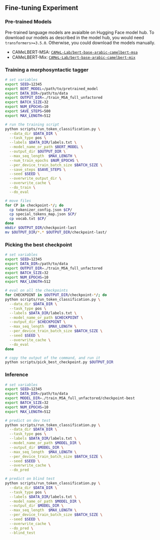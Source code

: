 ## Fine-tuning Experiment
### Pre-trained Models
Pre-trained language models are avaialble on Hugging Face model hub. To download our models as described in the model hub, you would need `transformers>=3.5.0`. Otherwise, you could download the models manually.
  - CAMeLBERT-MSA: [`CAMeL-Lab/bert-base-arabic-camelbert-msa`](https://huggingface.co/CAMeL-Lab/bert-base-arabic-camelbert-msa)
  - CAMeLBERT-Mix: [`CAMeL-Lab/bert-base-arabic-camelbert-mix`](https://huggingface.co/CAMeL-Lab/bert-base-arabic-camelbert-mix)


### Training a morphosyntactic tagger
```bash
# set variables
export SEED=12345
export BERT_MODEL=/path/to/pretrained_model
export DATA_DIR=/path/to/data
export OUTPUT_DIR=./train_MSA_full_unfactored
export BATCH_SIZE=32
export NUM_EPOCHS=10
export SAVE_STEPS=500
export MAX_LENGTH=512

# run the training script
python scripts/run_token_classification.py \
  --data_dir $DATA_DIR \
  --task_type pos \
  --labels $DATA_DIR/labels.txt \
  --model_name_or_path $BERT_MODEL \
  --output_dir $OUTPUT_DIR \
  --max_seq_length  $MAX_LENGTH \
  --num_train_epochs $NUM_EPOCHS \
  --per_device_train_batch_size $BATCH_SIZE \
  --save_steps $SAVE_STEPS \
  --seed $SEED \
  --overwrite_output_dir \
  --overwrite_cache \
  --do_train \
  --do_eval

# move files
for CP in checkpoint-*/; do
  cp tokenizer_config.json $CP/
  cp special_tokens_map.json $CP/
  cp vocab.txt $CP/
done
mkdir $OUTPUT_DIR/checkpoint-last
mv $OUTPUT_DIR/*.* $OUTPUT_DIR/checkpoint-last/
```

### Picking the best checkpoint
```bash
# set variables
export SEED=12345
export DATA_DIR=/path/to/data
export OUTPUT_DIR=./train_MSA_full_unfactored
export BATCH_SIZE=32
export NUM_EPOCHS=10
export MAX_LENGTH=512

# eval on all the checkpoints
for CHECKPOINT in $OUTPUT_DIR/checkpoint-*/; do
python scripts/run_token_classification.py \
  --data_dir $DATA_DIR \
  --task_type pos \
  --labels $DATA_DIR/labels.txt \
  --model_name_or_path $CHECKPOINT \
  --output_dir $CHECKPOINT \
  --max_seq_length  $MAX_LENGTH \
  --per_device_train_batch_size $BATCH_SIZE \
  --seed $SEED \
  --overwrite_cache \
  --do_eval
done

# copy the output of the command, and run it
python scripts/pick_best_checkpoint.py $OUTPUT_DIR
```

### Inference
```bash
# set variables
export SEED=12345
export DATA_DIR=/path/to/data
export MODEL_DIR=./train_MSA_full_unfactored/checkpoint-best
export BATCH_SIZE=32
export NUM_EPOCHS=10
export MAX_LENGTH=512

# predict on dev test
python scripts/run_token_classification.py \
  --data_dir $DATA_DIR \
  --task_type pos \
  --labels $DATA_DIR/labels.txt \
  --model_name_or_path $MODEL_DIR \
  --output_dir $MODEL_DIR \
  --max_seq_length  $MAX_LENGTH \
  --per_device_train_batch_size $BATCH_SIZE \
  --seed $SEED \
  --overwrite_cache \
  --do_pred

# predict on blind test
python scripts/run_token_classification.py \
  --data_dir $DATA_DIR \
  --task_type pos \
  --labels $DATA_DIR/labels.txt \
  --model_name_or_path $MODEL_DIR \
  --output_dir $MODEL_DIR \
  --max_seq_length  $MAX_LENGTH \
  --per_device_train_batch_size $BATCH_SIZE \
  --seed $SEED \
  --overwrite_cache \
  --do_pred \
  --blind_test
```

